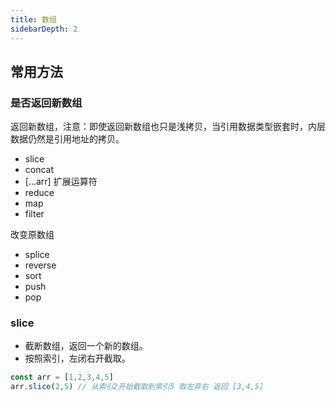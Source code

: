 ```yaml
---
title: 数组
sidebarDepth: 2
---
```


## 常用方法

### 是否返回新数组

返回新数组，注意：即使返回新数组也只是浅拷贝，当引用数据类型嵌套时，内层数据仍然是引用地址的拷贝。

- slice
- concat
- [...arr] 扩展运算符
- reduce
- map
- filter

改变原数组

- splice
- reverse
- sort
- push
- pop

### slice

- 截断数组，返回一个新的数组。
- 按照索引，左闭右开截取。

```js
const arr = [1,2,3,4,5]
arr.slice(2,5) // 从索引2开始截取到索引5 取左弃右 返回 [3,4,5]
```